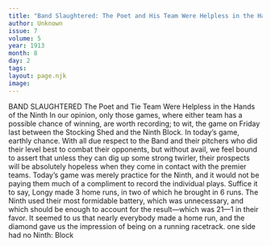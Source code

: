 ```yaml
---
title: "Band Slaughtered: The Poet and His Team Were Helpless in the Hands of the Ninth"
author: Unknown
issue: 7
volume: 5
year: 1913
month: 8
day: 2
tags:
layout: page.njk
image:
---
```

BAND SLAUGHTERED    The Poet and Tie Team Were Helpless in the Hands of the Ninth In our opinion, only those games, where either team has a possible chance of winning, are worth recording; to wit, the game on Friday last between the Stocking Shed and the Ninth Block. In today’s game, earthly chance. With all due respect to the Band and their pitchers who did their level best to combat their opponents, but without avail, we feel bound to assert that unless they can dig up some strong twirler, their prospects will be absolutely hopeless when they come in contact with the premier teams. Today’s game was merely practice for the Ninth, and it would not be paying them much of a compliment to record the individual plays. Suffice it to say, Longy made 3 home runs, in two of which he brought in 6 runs. The Ninth used their most formidable battery, which was unnecessary, and which should be enough to account for the result—which was 21—1 in their favor. It seemed to us that nearly everybody made a home run, and the diamond gave us the impression of being on a running racetrack. one side had no Ninth: Block 

